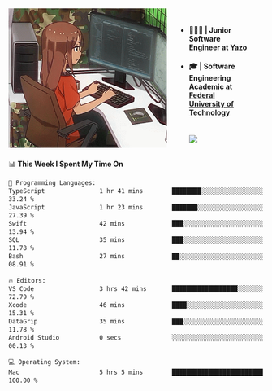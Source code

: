 
<body >
  <div style="display: flex; width: auto; margin-right: 30px ">
    <img align="right" width="312" height="274" style="padding-right:20px; " src="assets/umiko.gif" alt="Computer man" />
    <ul style="flex: 1;">
      <li><h4>🧑🏽‍💻 | Junior Software Engineer at <a href="https://www.yazo.com.br/">Yazo</a></h4></li>
      <li><h4>🎓 | Software Engineering Academic at <a href="http://www.utfpr.edu.br/">Federal University of Technology</a></h4></li>
      <br/>
      <a href="https://skillicons.dev">
        <img src="https://skillicons.dev/icons?i=ts,react,nodejs,go,swift,js,adonis,postgres,c,heroku,gradle,firebase,flutter,docker,aws,java,redis,kubernetes&theme=light&&perline=6 " />
      </a>
    </ul>  
    <br/>
  </div>
</body>


<!--START_SECTION:waka-->
📊 **This Week I Spent My Time On** 

```text
💬 Programming Languages: 
TypeScript               1 hr 41 mins        ████████░░░░░░░░░░░░░░░░░   33.24 % 
JavaScript               1 hr 23 mins        ███████░░░░░░░░░░░░░░░░░░   27.39 % 
Swift                    42 mins             ███░░░░░░░░░░░░░░░░░░░░░░   13.94 % 
SQL                      35 mins             ███░░░░░░░░░░░░░░░░░░░░░░   11.78 % 
Bash                     27 mins             ██░░░░░░░░░░░░░░░░░░░░░░░   08.91 % 

🔥 Editors: 
VS Code                  3 hrs 42 mins       ██████████████████░░░░░░░   72.79 % 
Xcode                    46 mins             ████░░░░░░░░░░░░░░░░░░░░░   15.31 % 
DataGrip                 35 mins             ███░░░░░░░░░░░░░░░░░░░░░░   11.78 % 
Android Studio           0 secs              ░░░░░░░░░░░░░░░░░░░░░░░░░   00.13 % 

💻 Operating System: 
Mac                      5 hrs 5 mins        █████████████████████████   100.00 % 
```


<!--END_SECTION:waka-->

<!--
**danielr0d/danielr0d** is a ✨ _special_ ✨ repository because its `README.md` (this file) appears on your GitHub profile.

Here are some ideas to get you started:

- 🔭 I’m currently working on ...
- 🌱 I’m currently learning ...
- 👯 I’m looking to collaborate on ...
- 🤔 I’m looking for help with ...
- 💬 Ask me about ...
- 📫 How to reach me: ...
- 😄 Pronouns: ...
- ⚡ Fun fact: ...
-->

